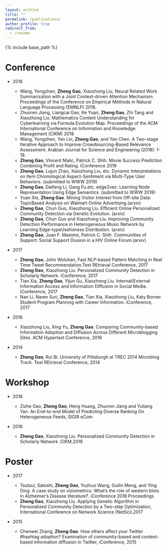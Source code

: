 ```yaml
---
layout: archive
title: ""
permalink: /publications/
author_profile: true
redirect_from:
  - /resume
---
```


{% include base_path %}

Conference  
======
* 2018
  * Wang, Yongzhen, **Zheng Gao**, Xiaozhong Liu, Neural Related Work Summarization with a Joint Context-driven Attention Mechanism. Proceedings of the Conference on Empirical Methods in Natural Language Processing (EMNLP) 2018.
  * Zhuoren Jiang, Liangcai Gao, Ke Yuan, **Zheng Gao**, Zhi Tang and Xiaozhong Liu. Mathematics Content Understanding for Cyberlearning via Formula Evolution Map. Proceedings of the ACM International Conference on Information and Knowledge Management (CIKM) 2018
  * Wang, Yongzhen, Yan Lin, **Zheng Gao**, and Yan Chen. A Two-stage Iterative Approach to Improve Crowdsourcing-Based Relevance Assessment. Arabian Journal for Science and Engineering (2018): 1-18.
  * **Zheng Gao**, Vincent Malic, Patrick C. Shih. Movie Success Prediction Combining Profit and Rating. iConference 2019
  * **Zheng Gao**, Lujun Zhao, Xiaozhong Liu, etc. Dynamic Interpretations on Item Chronological  Aspect-Sentiment via Multi-Type User Behaviors.  (submitted to WWW 2019)
  * **Zheng Gao**, Daifeng Li, Gang Fu.etc. edge2vec: Learning Node Representation Using Edge Semantics. (submitted to WWW 2019)
  * Yuan Xie, **Zheng Gao**. Mining Visitor Interest from Off-site Data: TopicBased Analysis on Walmart Online Advertising.(arxiv)
  * **Zheng Gao**, Chun Guo, Xiaozhong Liu. Efficient Online Personalized Community Detection via Genetic Evolution. (arxiv)
  * **Zheng Gao**, Chun Guo and Xiaozhong Liu. Improving Community Detection Performance in Heterogeneous Music Network by Learning Edge-typeUsefulness Distribution. (arxiv)
  * **Zheng Gao**, Juan F. Maestre, Patrick C. Shih. Communities of Support: Social Support Diusion in a HIV Online Forum.(arxiv)

* 2017
  * **Zheng Gao**, John Wolohan, Fast NLP-based Pattern Matching in Real Time Tweet Recommendation.Text REtrieval Conference, 2017 
  * **Zheng Gao**, Xiaozhong Liu. Personalized Community Detection in Scholarly Network. iConference, 2017
  * Tian Xia, **Zheng Gao**, Yijun Gu, Xiaozhong Liu. Internal/External Information Access and Information Diffusion in Social Media. iConference, 2017
  * Nan Li, Naren Suri, **Zheng Gao**, Tian Xia, Xiaozhong Liu, Katy Borner. Student Program Planning with Career Information. iConference, 2017

* 2016
  * Xiaozhong Liu, Xing Yu, **Zheng Gao**. Comparing Community-based Information Adoption and Diffusion Across Different Microblogging Sites. ACM Hypertext Conference, 2016

* 2014
  * **Zheng Gao**, Rui Bi. University of Pittsburgh at TREC 2014 Microblog Track. Text REtrieval Conference, 2014 

Workshop
======
* 2018
  * Zizhe Gao, **Zheng Gao**, Heng Huang, Zhuoren Jiang and Yuliang Yan. An End-to-end Model of Predicting Diverse Ranking On Heterogeneous Feeds, SIGIR eCom 

* 2016
  * **Zheng Gao**, Xiaozhong Liu. Personalized Community Detection in Scholarly Network .CIKM,2016 
  
Poster
====== 
* 2017
  * Tsutsui, Satoshi, **Zheng Gao**, Yuzhuo Wang, Guilin Meng, and Ying Ding. A case study on viziometrics: What’s the role of western blots in Alzheimer’s Disease literature?. iConference 2018 Proceedings
  * **Zheng Gao**, Xiaozhong Liu. Applying Genetic Algorithm in Personalized Community Detection by a Two-step Optimization, International Conference on Network Science (NetSci),2017

* 2015
  * Chenwei Zhang, **Zheng Gao**. How others affect your Twitter #hashtag adoption? Examination of community-based and context-based information diffusion in Twitter, iConference, 2015
